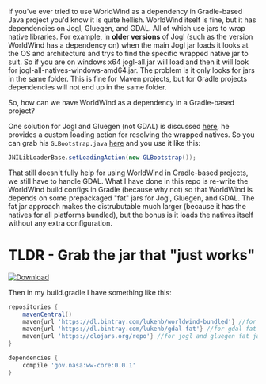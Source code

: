 If you've ever tried to use WorldWind as a dependency in Gradle-based Java project you'd know it is quite hellish.
WorldWind itself is fine, but it has dependencies on Jogl, Gluegen, and GDAL. All of which use jars to wrap native
libraries. For example, in **older versions** of Jogl (such as the version WorldWind has a dependency on) when the main Jogl jar loads it looks at the OS and architecture and trys to find the specific wrapped native jar to suit. So if you are on windows x64 jogl-all.jar will load and then it will look for jogl-all-natives-windows-amd64.jar. The problem is it only looks for jars in the same folder. This is fine for Maven projects, but for Gradle projects dependencies will not end up in the same folder.

So, how can we have WorldWind as a dependency in a Gradle-based project?

One solution for Jogl and Gluegen (not GDAL) is discussed [here][forum-post], he provides a custom loading action
for resolving the wrapped natives. So you can grab his `GLBootstrap.java` [here][glbootstrap] and you use it like this:
```java
JNILibLoaderBase.setLoadingAction(new GLBootstrap());
```

That still doesn't fully help for using WorldWind in Gradle-based projects, we still have to handle GDAL. What I have done in
this repo is re-write the WorldWind build configs in Gradle (because why not) so that WorldWind is depends on some prepackaged "fat" jars for Jogl, Gluegen, and GDAL. The fat jar approach makes the distrubutable much larger (because it has the natives for all platforms bundled), but the bonus is it loads the natives itself without any extra configuration.

TLDR - Grab the jar that "just works"
=====================================
[ ![Download](https://api.bintray.com/packages/lukehb/worldwind-bundled/ww-core/images/download.svg) ](https://bintray.com/lukehb/worldwind-bundled/ww-core/_latestVersion)

Then in my build.gradle I have something like this:

```groovy
repositories {
    mavenCentral()
    maven{url 'https://dl.bintray.com/lukehb/worldwind-bundled'} //for the modified worldwind core
    maven{url 'https://dl.bintray.com/lukehb/gdal-fat'} //for gdal fat jar
    maven{url 'https://clojars.org/repo'} //for jogl and gluegen fat jars
}

dependencies {
    compile 'gov.nasa:ww-core:0.0.1'
}
```

[forum-post]: http://forum.jogamp.org/Atomic-jars-in-Maven-Central-Gradle-build-system-td4029555.html
[glbootstrap]: https://github.com/jjzazuet/jgl/blob/965cb8030cbed1fbe15cf1ca23017f1b7817a520/jgl-opengl/src/main/java/net/tribe7/opengl/platform/GLBootstrap.java
